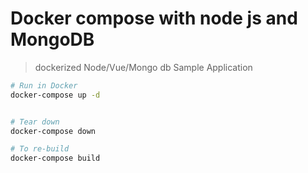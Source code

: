 # Docker compose with node js and MongoDB 

> dockerized Node/Vue/Mongo db Sample Application


```bash
# Run in Docker
docker-compose up -d


# Tear down
docker-compose down

# To re-build
docker-compose build

